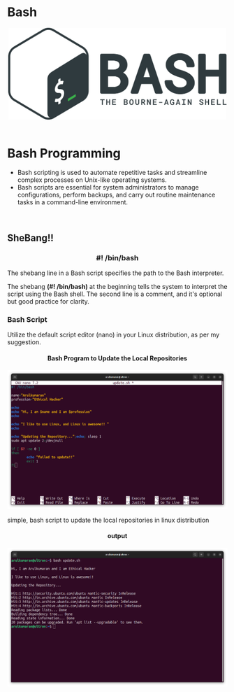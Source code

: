 # Bash

<div align='center'>
  <img src='bash.png' width=500>
</div>

<br>

<h1>Bash Programming</h1>
<ul>
  <li> Bash scripting is used to automate repetitive tasks and streamline complex processes on Unix-like operating systems.</li>
  <li>Bash scripts are essential for system administrators to manage configurations, perform backups, and carry out routine maintenance tasks in a command-line environment.</li>
</ul>

<br>

<h2>SheBang!!</h2>
<h3 align='center'>#! /bin/bash</h3>
<p>The shebang line in a Bash script specifies the path to the Bash interpreter.</p>
<p>The shebang <b>(#! /bin/bash)</b> at the beginning tells the system to interpret the script using the Bash shell. The second line is a comment, and it's optional but good practice for clarity.</p>

<h3>Bash Script</h3>
<p>Utilize the default script editor (nano) in your Linux distribution, as per my suggestion. </p>

<h4 align='center'>Bash Program to Update the Local Repositories</h4>
<div align='center'>
  <img src='bash_program.png' width=800>
</div>

<p>simple, bash script to update the local repositories in linux distribution</p>

<h4 align='center'>output</h4>
<div align='center'>
  <img src='output.png' width=800>
</div>

